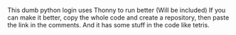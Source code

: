 This dumb python login uses Thonny to run better (Will be included)
If you can make it better, copy the whole code and create a repository, then paste the link in the comments.
And it has some stuff in the code like tetris.
